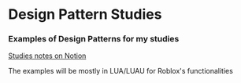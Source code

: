 Design Pattern Studies
======
### Examples of Design Patterns for my studies

[Studies notes on Notion](https://louiethedev.notion.site/Design-Patterns-ed22c922eee446dbb4e0a5ff5e9aad27 "Design Patterns")

The examples will be mostly in LUA/LUAU for Roblox's functionalities

